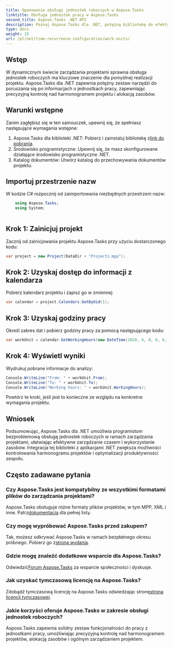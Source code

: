 ```yaml
---
title: Opanowanie obsługi jednostek roboczych w Aspose.Tasks
linktitle: Obsługa jednostek pracy w Aspose.Tasks
second_title: Aspose.Tasks .NET API
description: Poznaj Aspose.Tasks dla .NET, potężną bibliotekę do efektywnego zarządzania projektami. Precyzyjnie obsługuj jednostki robocze, aby zapewnić optymalne wykorzystanie zasobów.
type: docs
weight: 15
url: /pl/net/time-recurrence-configuration/work-units/
---
```

## Wstęp
W dynamicznym świecie zarządzania projektami sprawna obsługa jednostek roboczych ma kluczowe znaczenie dla pomyślnej realizacji projektu. Aspose.Tasks dla .NET zapewnia potężny zestaw narzędzi do poruszania się po informacjach o jednostkach pracy, zapewniając precyzyjną kontrolę nad harmonogramem projektu i alokacją zasobów.
## Warunki wstępne
Zanim zagłębisz się w ten samouczek, upewnij się, że spełniasz następujące wymagania wstępne:
1.  Aspose.Tasks dla biblioteki .NET: Pobierz i zainstaluj bibliotekę z[link do pobrania](https://releases.aspose.com/tasks/net/).
2. Środowisko programistyczne: Upewnij się, że masz skonfigurowane działające środowisko programistyczne .NET.
3. Katalog dokumentów: Utwórz katalog do przechowywania dokumentów projektu.
## Importuj przestrzenie nazw
W kodzie C# rozpocznij od zaimportowania niezbędnych przestrzeni nazw:
```csharp
    using Aspose.Tasks;
    using System;
    
```
## Krok 1: Zainicjuj projekt
Zacznij od zainicjowania projektu Aspose.Tasks przy użyciu dostarczonego kodu:
```csharp
var project = new Project(DataDir + "Project1.mpp");
```
## Krok 2: Uzyskaj dostęp do informacji z kalendarza
Pobierz kalendarz projektu i zapisz go w zmiennej:
```csharp
var calendar = project.Calendars.GetByUid(1);
```
## Krok 3: Uzyskaj godziny pracy
Określ zakres dat i pobierz godziny pracy za pomocą następującego kodu:
```csharp
var workUnit = calendar.GetWorkingHours(new DateTime(2020, 4, 8, 8, 0, 0), new DateTime(2020, 4, 9, 17, 0, 0));
```
## Krok 4: Wyświetl wyniki
Wydrukuj pobrane informacje do analizy:
```csharp
Console.WriteLine("From: " + workUnit.From);
Console.WriteLine("To: " + workUnit.To);
Console.WriteLine("Working hours: " + workUnit.WorkingHours);
```
Powtórz te kroki, jeśli jest to konieczne ze względu na konkretne wymagania projektu.
## Wniosek
Podsumowując, Aspose.Tasks dla .NET umożliwia programistom bezproblemową obsługę jednostek roboczych w ramach zarządzania projektami, ułatwiając efektywne zarządzanie czasem i wykorzystanie zasobów. Integracja tej biblioteki z aplikacjami .NET zwiększa możliwości kontrolowania harmonogramu projektów i optymalizacji produktywności zespołu.
## Często zadawane pytania
### Czy Aspose.Tasks jest kompatybilny ze wszystkimi formatami plików do zarządzania projektami?
 Aspose.Tasks obsługuje różne formaty plików projektów, w tym MPP, XML i inne. Patrz[dokumentacja](https://reference.aspose.com/tasks/net/) dla pełnej listy.
### Czy mogę wypróbować Aspose.Tasks przed zakupem?
 Tak, możesz odkrywać Aspose.Tasks w ramach bezpłatnego okresu próbnego. Pobierz go z[strona wydania](https://releases.aspose.com/).
### Gdzie mogę znaleźć dodatkowe wsparcie dla Aspose.Tasks?
 Odwiedzić[Forum Aspose.Tasks](https://forum.aspose.com/c/tasks/15) za wsparcie społeczności i dyskusje.
### Jak uzyskać tymczasową licencję na Aspose.Tasks?
 Zdobądź tymczasową licencję na Aspose.Tasks odwiedzając stronę[strona licencji tymczasowej](https://purchase.aspose.com/temporary-license/).
### Jakie korzyści oferuje Aspose.Tasks w zakresie obsługi jednostek roboczych?
Aspose.Tasks zapewnia solidny zestaw funkcjonalności do pracy z jednostkami pracy, umożliwiając precyzyjną kontrolę nad harmonogramem projektów, alokacją zasobów i ogólnym zarządzaniem projektem.